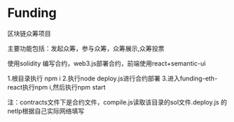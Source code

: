 # Funding
区块链众筹项目



主要功能包括：发起众筹，参与众筹，众筹展示,众筹投票



使用solidity 编写合约，web3.js部署合约，前端使用react+semantic-ui



1.根目录执行 npm i
2.执行node deploy.js进行合约部署
3.进入funding-eth-react执行npm i,然后执行npm start



注：contracts文件下是合约文件，compile.js读取该目录的sol文件.deploy.js 的netIp根据自己实际网络填写
